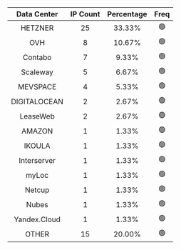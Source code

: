 | Data Center | IP Count | Percentage | Freq |
|:------------:|:--------:|:-----------:|:-----:|
| HETZNER | 25 | 33.33% | 🟢 |
| OVH | 8 | 10.67% | 🟢 |
| Contabo | 7 | 9.33% | 🟢 |
| Scaleway | 5 | 6.67% | 🟢 |
| MEVSPACE | 4 | 5.33% | 🟢 |
| DIGITALOCEAN | 2 | 2.67% | 🟢 |
| LeaseWeb | 2 | 2.67% | 🟢 |
| AMAZON | 1 | 1.33% | 🟢 |
| IKOULA | 1 | 1.33% | 🟢 |
| Interserver | 1 | 1.33% | 🟢 |
| myLoc | 1 | 1.33% | 🟢 |
| Netcup | 1 | 1.33% | 🟢 |
| Nubes | 1 | 1.33% | 🟢 |
| Yandex.Cloud | 1 | 1.33% | 🟢 |
| OTHER | 15 | 20.00% | 🟢 |